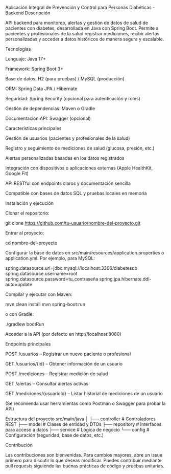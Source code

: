 Aplicación Integral de Prevención y Control para Personas Diabéticas - Backend
Descripción

API backend para monitoreo, alertas y gestión de datos de salud de pacientes con diabetes, desarrollada en Java con Spring Boot. Permite a pacientes y profesionales de la salud registrar mediciones, recibir alertas personalizadas y acceder a datos históricos de manera segura y escalable.

Tecnologías

Lenguaje: Java 17+

Framework: Spring Boot 3+

Base de datos: H2 (para pruebas) / MySQL (producción)

ORM: Spring Data JPA / Hibernate

Seguridad: Spring Security (opcional para autenticación y roles)

Gestión de dependencias: Maven o Gradle

Documentación API: Swagger (opcional)

Características principales

Gestión de usuarios (pacientes y profesionales de la salud)

Registro y seguimiento de mediciones de salud (glucosa, presión, etc.)

Alertas personalizadas basadas en los datos registrados

Integración con dispositivos o aplicaciones externas (Apple HealthKit, Google Fit)

API RESTful con endpoints claros y documentación sencilla

Compatible con bases de datos SQL y pruebas locales en memoria

Instalación y ejecución

Clonar el repositorio:

git clone https://github.com/tu-usuario/nombre-del-proyecto.git


Entrar al proyecto:

cd nombre-del-proyecto


Configurar la base de datos en src/main/resources/application.properties o application.yml. Por ejemplo, para MySQL:

spring.datasource.url=jdbc:mysql://localhost:3306/diabetesdb
spring.datasource.username=root
spring.datasource.password=tu_contraseña
spring.jpa.hibernate.ddl-auto=update


Compilar y ejecutar con Maven:

mvn clean install
mvn spring-boot:run


o con Gradle:

./gradlew bootRun


Acceder a la API (por defecto en http://localhost:8080)

Endpoints principales

POST /usuarios – Registrar un nuevo paciente o profesional

GET /usuarios/{id} – Obtener información de un usuario

POST /mediciones – Registrar medición de salud

GET /alertas – Consultar alertas activas

GET /mediciones/{usuarioId} – Listar historial de mediciones de un usuario

(Se recomienda usar herramientas como Postman o Swagger para probar la API)

Estructura del proyecto
src/main/java
│
├── controller     # Controladores REST
├── model          # Clases de entidad y DTOs
├── repository     # Interfaces para acceso a datos
├── service        # Lógica de negocio
└── config         # Configuración (seguridad, base de datos, etc.)

Contribución

Las contribuciones son bienvenidas. Para cambios mayores, abre un issue primero para discutir lo que deseas modificar. Puedes contribuir mediante pull requests siguiendo las buenas prácticas de código y pruebas unitarias.
